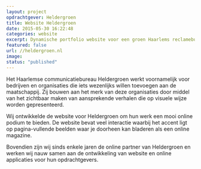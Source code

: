```yaml
---
layout: project
opdrachtgever: Heldergroen
title: Website Heldergroen
date: 2015-05-30 16:22:48
categories: website
excerpt: Dynamische portfolio website voor een groen Haarlems reclamebureau
featured: false
url: //heldergroen.nl
image:
status: "published"
---
```

Het Haarlemse communicatiebureau Heldergroen werkt voornamelijk voor bedrijven en organisaties die iets wezenlijks willen toevoegen aan de maatschappij. Zij bouwen aan het merk van deze organisaties door middel van het zichtbaar maken van aansprekende verhalen die op visuele wijze worden gepresenteerd.

Wij ontwikkelde de website voor Heldergroen om hun werk een mooi online podium te bieden. De website bevat veel interactie waarbij het accent ligt op pagina-vullende beelden waar je doorheen kan bladeren als een online magazine. 

Bovendien zijn wij sinds enkele jaren de online partner van Heldergroen en werken wij nauw samen aan de ontwikkeling van website en online applicaties voor hun opdrachtgevers.
